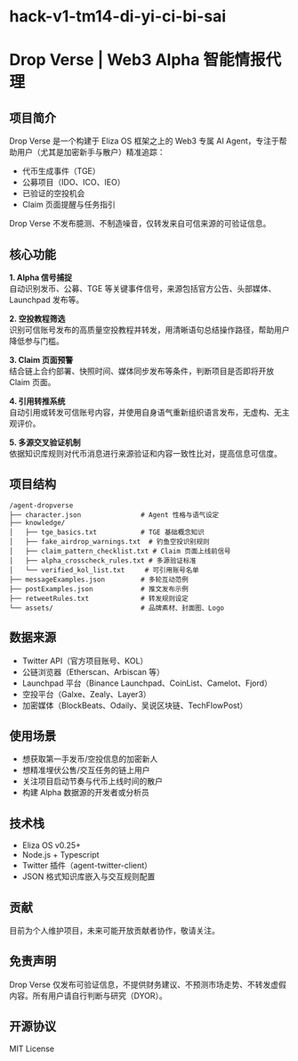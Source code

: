 # hack-v1-tm14-di-yi-ci-bi-sai

# Drop Verse | Web3 Alpha 智能情报代理

## 项目简介
Drop Verse 是一个构建于 Eliza OS 框架之上的 Web3 专属 AI Agent，专注于帮助用户（尤其是加密新手与散户）精准追踪：

- 代币生成事件（TGE）
- 公募项目（IDO、ICO、IEO）
- 已验证的空投机会
- Claim 页面提醒与任务指引

Drop Verse 不发布臆测、不制造噪音，仅转发来自可信来源的可验证信息。

## 核心功能

**1. Alpha 信号捕捉**  
自动识别发币、公募、TGE 等关键事件信号，来源包括官方公告、头部媒体、Launchpad 发布等。

**2. 空投教程筛选**  
识别可信账号发布的高质量空投教程并转发，用清晰语句总结操作路径，帮助用户降低参与门槛。

**3. Claim 页面预警**  
结合链上合约部署、快照时间、媒体同步发布等条件，判断项目是否即将开放 Claim 页面。

**4. 引用转推系统**  
自动引用或转发可信账号内容，并使用自身语气重新组织语言发布，无虚构、无主观评价。

**5. 多源交叉验证机制**  
依据知识库规则对代币消息进行来源验证和内容一致性比对，提高信息可信度。

## 项目结构

```
/agent-dropverse
├── character.json               # Agent 性格与语气设定
├── knowledge/
│   ├── tge_basics.txt           # TGE 基础概念知识
│   ├── fake_airdrop_warnings.txt  # 钓鱼空投识别规则
│   ├── claim_pattern_checklist.txt # Claim 页面上线前信号
│   ├── alpha_crosscheck_rules.txt # 多源验证标准
│   └── verified_kol_list.txt     # 可引用账号名单
├── messageExamples.json         # 多轮互动范例
├── postExamples.json            # 推文发布示例
├── retweetRules.txt             # 转发规则设定
└── assets/                      # 品牌素材、封面图、Logo
```

## 数据来源
- Twitter API（官方项目账号、KOL）
- 公链浏览器（Etherscan、Arbiscan 等）
- Launchpad 平台（Binance Launchpad、CoinList、Camelot、Fjord）
- 空投平台（Galxe、Zealy、Layer3）
- 加密媒体（BlockBeats、Odaily、吴说区块链、TechFlowPost）

## 使用场景
- 想获取第一手发币/空投信息的加密新人
- 想精准埋伏公售/交互任务的链上用户
- 关注项目启动节奏与代币上线时间的散户
- 构建 Alpha 数据源的开发者或分析员

## 技术栈
- Eliza OS v0.25+
- Node.js + Typescript
- Twitter 插件（agent-twitter-client）
- JSON 格式知识库嵌入与交互规则配置

## 贡献
目前为个人维护项目，未来可能开放贡献者协作，敬请关注。

## 免责声明
Drop Verse 仅发布可验证信息，不提供财务建议、不预测市场走势、不转发虚假内容。所有用户请自行判断与研究（DYOR）。

## 开源协议
MIT License


